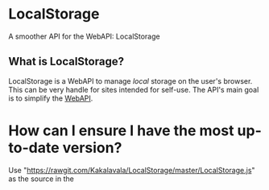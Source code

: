 # LocalStorage
A smoother API for the WebAPI: LocalStorage

## What is LocalStorage?
LocalStorage is a WebAPI to manage _local_ storage on the user's browser. This can be very handle for sites intended for self-use. The API's main goal is to simplify the [WebAPI](https://developer.mozilla.org/en-US/docs/Web/API/Storage/LocalStorage).

# How can I ensure I have the most up-to-date version?
Use "https://rawgit.com/Kakalavala/LocalStorage/master/LocalStorage.js" as the source in the <script> tag.
>i.e.: <script type="text/javascript" src="https://rawgit.com/Kakalavala/LocalStorage/master/LocalStorage.js
"></script>

